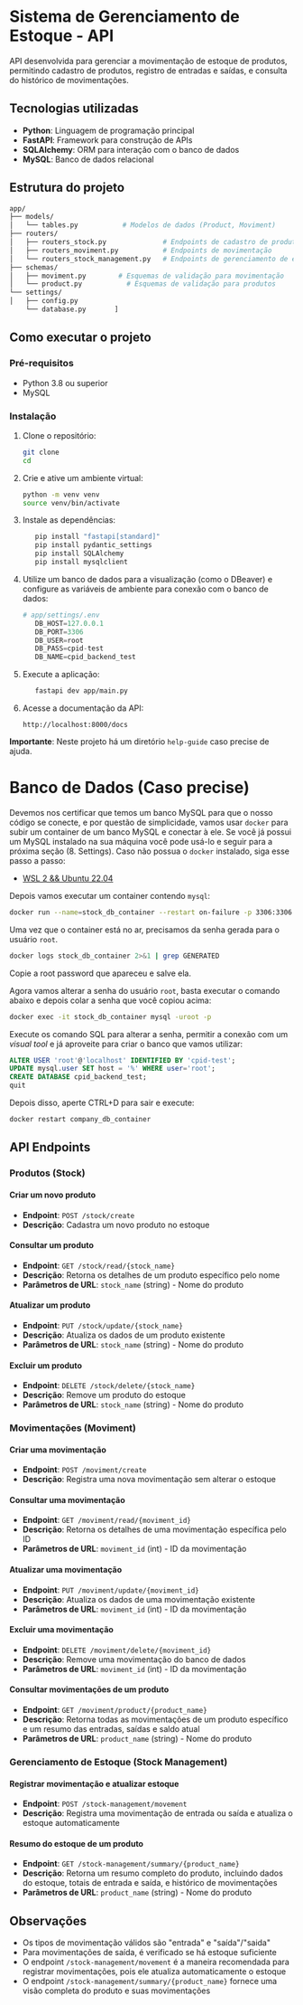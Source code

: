 # Sistema de Gerenciamento de Estoque - API

API desenvolvida para gerenciar a movimentação de estoque de produtos, permitindo cadastro de produtos, registro de entradas e saídas, e consulta do histórico de movimentações.

## Tecnologias utilizadas

- **Python**: Linguagem de programação principal
- **FastAPI**: Framework para construção de APIs
- **SQLAlchemy**: ORM para interação com o banco de dados
- **MySQL**: Banco de dados relacional

## Estrutura do projeto

```bash
app/
├── models/
│   └── tables.py           # Modelos de dados (Product, Moviment)
├── routers/
│   ├── routers_stock.py              # Endpoints de cadastro de produtos
│   ├── routers_moviment.py           # Endpoints de movimentação
│   └── routers_stock_management.py   # Endpoints de gerenciamento de estoque
├── schemas/
│   ├── moviment.py        # Esquemas de validação para movimentação
│   └── product.py           # Esquemas de validação para produtos
└── settings/
│   ├── config.py
    └── database.py       ]
```


## Como executar o projeto

### Pré-requisitos

- Python 3.8 ou superior
- MySQL

### Instalação

1. Clone o repositório:
   ```bash
   git clone 
   cd 
   ```

2. Crie e ative um ambiente virtual:
   ```bash
   python -m venv venv
   source venv/bin/activate 
   ```

3. Instale as dependências:
   ```bash
      pip install "fastapi[standard]"
      pip install pydantic_settings
      pip install SQLAlchemy
      pip install mysqlclient
   ```

4. Utilize um banco de dados para a visualização (como o DBeaver) e configure as variáveis de ambiente para conexão com o banco de dados:
   ```py
   # app/settings/.env
      DB_HOST=127.0.0.1
      DB_PORT=3306
      DB_USER=root
      DB_PASS=cpid-test
      DB_NAME=cpid_backend_test
   ```

5. Execute a aplicação:
   ```bash
      fastapi dev app/main.py
   ```

6. Acesse a documentação da API:
   ```
   http://localhost:8000/docs
   ```

**Importante**: Neste projeto há um diretório `help-guide` caso precise de ajuda. 

# Banco de Dados (Caso precise)

Devemos nos certificar que temos um banco MySQL para que o nosso código se conecte, e por questão de simplicidade, vamos usar `docker` para subir um container de um banco MySQL e conectar à ele. Se você já possui um MySQL instalado na sua máquina você pode usá-lo e seguir para a próxima seção (8. Settings). Caso não possua o `docker` instalado, siga esse passo a passo:

- [WSL 2 && Ubuntu 22.04](https://medium.com/@habbema/guia-de-instala%C3%A7%C3%A3o-do-docker-no-wsl-2-com-ubuntu-22-04-9ceabe4d79e8)

Depois vamos executar um container contendo `mysql`:

```bash
docker run --name=stock_db_container --restart on-failure -p 3306:3306 -d mysql/mysql-server
```

Uma vez que o container está no ar, precisamos da senha gerada para o usuário `root`.

```bash
docker logs stock_db_container 2>&1 | grep GENERATED
```

Copie a root password que apareceu e salve ela.

Agora vamos alterar a senha do usuário `root`, basta executar o comando abaixo e depois colar a senha que você copiou acima:

```bash
docker exec -it stock_db_container mysql -uroot -p
```

Execute os comando SQL para alterar a senha, permitir a conexão com um *visual tool* e já aproveite para criar o banco que vamos utilizar:

```sql
ALTER USER 'root'@'localhost' IDENTIFIED BY 'cpid-test';
UPDATE mysql.user SET host = '%' WHERE user='root';
CREATE DATABASE cpid_backend_test;
quit
```

Depois disso, aperte CTRL+D para sair e execute:

```bash
docker restart company_db_container
```

## API Endpoints

### Produtos (Stock)

#### Criar um novo produto

- **Endpoint**: `POST /stock/create`
- **Descrição**: Cadastra um novo produto no estoque

#### Consultar um produto

- **Endpoint**: `GET /stock/read/{stock_name}`
- **Descrição**: Retorna os detalhes de um produto específico pelo nome
- **Parâmetros de URL**: `stock_name` (string) - Nome do produto

#### Atualizar um produto

- **Endpoint**: `PUT /stock/update/{stock_name}`
- **Descrição**: Atualiza os dados de um produto existente
- **Parâmetros de URL**: `stock_name` (string) - Nome do produto


#### Excluir um produto

- **Endpoint**: `DELETE /stock/delete/{stock_name}`
- **Descrição**: Remove um produto do estoque
- **Parâmetros de URL**: `stock_name` (string) - Nome do produto


### Movimentações (Moviment)

#### Criar uma movimentação

- **Endpoint**: `POST /moviment/create`
- **Descrição**: Registra uma nova movimentação sem alterar o estoque


#### Consultar uma movimentação

- **Endpoint**: `GET /moviment/read/{moviment_id}`
- **Descrição**: Retorna os detalhes de uma movimentação específica pelo ID
- **Parâmetros de URL**: `moviment_id` (int) - ID da movimentação


#### Atualizar uma movimentação

- **Endpoint**: `PUT /moviment/update/{moviment_id}`
- **Descrição**: Atualiza os dados de uma movimentação existente
- **Parâmetros de URL**: `moviment_id` (int) - ID da movimentação

#### Excluir uma movimentação

- **Endpoint**: `DELETE /moviment/delete/{moviment_id}`
- **Descrição**: Remove uma movimentação do banco de dados
- **Parâmetros de URL**: `moviment_id` (int) - ID da movimentação

#### Consultar movimentações de um produto

- **Endpoint**: `GET /moviment/product/{product_name}`
- **Descrição**: Retorna todas as movimentações de um produto específico e um resumo das entradas, saídas e saldo atual
- **Parâmetros de URL**: `product_name` (string) - Nome do produto


### Gerenciamento de Estoque (Stock Management)

#### Registrar movimentação e atualizar estoque

- **Endpoint**: `POST /stock-management/movement`
- **Descrição**: Registra uma movimentação de entrada ou saída e atualiza o estoque automaticamente


#### Resumo do estoque de um produto

- **Endpoint**: `GET /stock-management/summary/{product_name}`
- **Descrição**: Retorna um resumo completo do produto, incluindo dados do estoque, totais de entrada e saída, e histórico de movimentações
- **Parâmetros de URL**: `product_name` (string) - Nome do produto

## Observações

- Os tipos de movimentação válidos são "entrada" e "saída"/"saida"
- Para movimentações de saída, é verificado se há estoque suficiente
- O endpoint `/stock-management/movement` é a maneira recomendada para registrar movimentações, pois ele atualiza automaticamente o estoque
- O endpoint `/stock-management/summary/{product_name}` fornece uma visão completa do produto e suas movimentações
